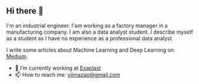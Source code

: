 Hi there 👋 
------------------------------------

I'm an industrial engineer. I'am working as a factory manager in a manufacturing company. I am also a data analyst student. I describe myself as a student as I have no experience as a professional data analyst.

I write some articles about Machine Learning and Deep Learning on [Medium](https://aoyilmaz.medium.com/).

- 🔭 I’m currently working at [Exaplast](http://exaplast.com/)
- 📫 How to reach me: [yilmazao@gmail.com](mailto:yilmazao@gmail.com)

<!--
### Socials
<a href=”https://www.linkedin.com/in/ahmet-okan-yilmaz/"><img align=”left” src=”https://raw.githubusercontent.com/aoyilmaz/aoyilmaz/main/images/linkedin.svg" alt=”icon | LinkedIn” width=”21px”/></a>

<a href=”https://aoyilmaz.medium.com/"><img align=”left” src=”https://raw.githubusercontent.com/aoyilmaz/aoyilmaz/main/images/medium.svg" alt=”icon | Medium” width=”21px”/></a>
--!>
